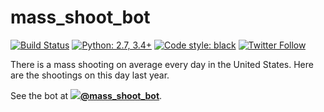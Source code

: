 # mass_shoot_bot

[![Build Status](https://travis-ci.org/hugovk/mass_shoot_bot.svg?branch=master)](https://travis-ci.org/hugovk/mass_shoot_bot)
[![Python: 2.7, 3.4+](https://img.shields.io/badge/python-2.7,_3.4+-blue.svg)](https://www.python.org/downloads/)
[![Code style: black](https://img.shields.io/badge/code%20style-black-000000.svg)](https://github.com/ambv/black)
[![Twitter Follow](https://img.shields.io/twitter/follow/mass_shoot_bot.svg?label=Follow&style=social)](https://twitter.com/mass_shoot_bot)

There is a mass shooting on average every day in the United States. Here are the shootings on this day last year.

See the bot at **[![](https://abs.twimg.com/favicons/favicon.ico)@mass_shoot_bot](https://twitter.com/mass_shoot_bot)**.
